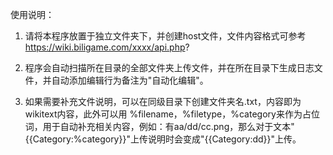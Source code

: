 使用说明：

1. 请将本程序放置于独立文件夹下，并创建host文件，文件内容格式可参考
   https://wiki.biligame.com/xxxx/api.php?

2. 程序会自动扫描所在目录的全部文件夹上传文件，并在所在目录下生成日志文件，并自动添加编辑行为备注为"自动化编辑"。
   
3. 如果需要补充文件说明，可以在同级目录下创建文件夹名.txt，内容即为wikitext内容，此外可以用 %filename，%filetype，%category来作为占位词，用于自动补充相关内容，例如：有aa/dd/cc.png，那么对于文本"{{Category:%category}}"上传说明时会变成"{{Category:dd}}"上传。
